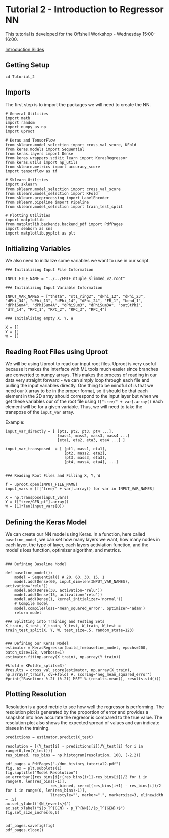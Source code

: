 # Tutorial 2 - Introduction to Regressor NN
This tutorial is developed for the Offshell Workshop - Wednesday 15:00-16:00.

[Introduction Slides](https://indico.cern.ch/event/1375252/timetable/#13-machine-learning)


## Getting Setup

```
cd Tutorial_2
```

## Imports
The first step is to import the packages we will need to create the NN.
```
# General Utilities
import math
import random
import numpy as np
import uproot

# Keras and TensorFlow
from sklearn.model_selection import cross_val_score, KFold
from keras.models import Sequential
from keras.layers import Dense
from keras.wrappers.scikit_learn import KerasRegressor
from keras.utils import np_utils
from sklearn.metrics import accuracy_score
import tensorflow as tf

# Sklearn Utilities
import sklearn
from sklearn.model_selection import cross_val_score
from sklearn.model_selection import KFold
from sklearn.preprocessing import LabelEncoder
from sklearn.pipeline import Pipeline
from sklearn.model_selection import train_test_split

# Plotting Utilities
import matplotlib
from matplotlib.backends.backend_pdf import PdfPages
import seaborn as sns
import matplotlib.pyplot as plt
```
## Initializing Variables
We also need to initialize some variables we want to use in our script.

```
### Initializing Input File Information

INPUT_FILE_NAME = "../../EMTF_ntuple_slimmed_v2.root"

### Initializing Input Variable Information

INPUT_VAR_NAMES = ["theta", "st1_ring2", "dPhi_12", "dPhi_23", "dPhi_34", "dPhi_13", "dPhi_14", "dPhi_24", "FR_1", "bend_1", "dPhiSum4", "dPhiSum4A", "dPhiSum3", "dPhiSum3A", "outStPhi", "dTh_14", "RPC_1", "RPC_2", "RPC_3", "RPC_4"]

### Initializing empty X, Y, W

X = []
Y = []
W = []
```

## Reading Root Files using Uproot
We will be using Uproot to read our input root files. Uproot is very useful because it makes the interface with ML tools much easier since branches are converted to numpy arrays. This makes the process of reading in our data very straight forward - we can simply loop through each file and pulling the input variables directly. One thing to be mindful of is that we need our `X` array to be in the proper format, so it should be that each element in the 2D array should correspond to the input layer but when we get these variables our of the root file using `f["tree/" + var].array()` each element will be for a given variable. Thus, we will need to take the transpose of the `input_var` array.

Example:
```
input_var_directly = [ [pt1, pt2, pt3, pt4 ...],
                       [mass1, mass2, mass3, mass4 ...]
                       [eta1, eta2, eta3, eta4 ...] ]

input_var_transposed  = [ [pt1, mass1, eta1],
                          [pt2, mass2, eta2],
                          [pt3, mass3, eta3],
                          [pt4, mass4, eta4], ...]
```

```

### Reading Root Files and Filling X, Y, W

f = uproot.open(INPUT_FILE_NAME)
input_vars = [f["tree/" + var].array() for var in INPUT_VAR_NAMES]

X = np.transpose(input_vars)
Y = f["tree/GEN_pt"].array()
W = [1]*len(input_vars[0])
```

## Defining the Keras Model

We can create our NN model using Keras. In a function, here called `baseline_model`, we can set how many layers we want, how many nodes in each layer, the type of layer, each layers activiation function, and the model's loss function, optimizer algorithm, and metrics.

```

### Defining Baseline Model

def baseline_model():
    model = Sequential() # 20, 60, 30, 15, 1
    model.add(Dense(60, input_dim=len(INPUT_VAR_NAMES), activation='relu'))
    model.add(Dense(30, activation='relu'))
    model.add(Dense(15, activation='relu'))
    model.add(Dense(1, kernel_initializer='normal'))
    # Compile model
    model.compile(loss='mean_squared_error', optimizer='adam')
    return model

### Splitting into Training and Testing Sets
X_train, X_test, Y_train, Y_test, W_train, W_test = train_test_split(X, Y, W, test_size=.5, random_state=123)


### Defining our Keras Model
estimator = KerasRegressor(build_fn=baseline_model, epochs=200, batch_size=128, verbose=1)
estimator.fit(np.array(X_train), np.array(Y_train))

#kfold = KFold(n_splits=3)`
#results = cross_val_score(estimator, np.array(X_train), np.array(Y_train), cv=kfold) #, scoring='neg_mean_squared_error')
#print("Baseline: %.2f (%.2f) MSE" % (results.mean(), results.std()))

```

## Plotting Resolution
Resolution is a good metric to see how well the regressor is performing. The resolution plot is generated by the proportion of error and provides a snapshot into how accurate the regresor is compared to the true value. The resolution plot also shows the expected spread of values and can indicate biases in the training.

```
predictions = estimator.predict(X_test)

resolution = [(Y_test[i] - predictions[i])/Y_test[i] for i in range(0,len(Y_test))]
res_binned, res_bins = np.histogram(resolution, 100, (-2,2))

pdf_pages = PdfPages("./dnn_history_tutorial2.pdf")
fig, ax = plt.subplots(1)
fig.suptitle("Model Resolution")
ax.errorbar([res_bins[i]+(res_bins[i+1]-res_bins[i])/2 for i in range(0, len(res_bins)-1)],
                    res_binned, xerr=[(res_bins[i+1] - res_bins[i])/2 for i in range(0, len(res_bins)-1)],
                    linestyle="", marker=".", markersize=3, elinewidth = .5)
ax.set_ylabel('$N_{events}$')
ax.set_xlabel("$(p_T^{GEN} - p_T^{NN})/(p_T^{GEN})$")
fig.set_size_inches(6,6)


pdf_pages.savefig(fig)
pdf_pages.close()
```


